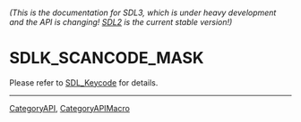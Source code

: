 ###### (This is the documentation for SDL3, which is under heavy development and the API is changing! [SDL2](https://wiki.libsdl.org/SDL2/) is the current stable version!)
# SDLK_SCANCODE_MASK

Please refer to [SDL_Keycode](SDL_Keycode) for details.

----
[CategoryAPI](CategoryAPI), [CategoryAPIMacro](CategoryAPIMacro)

